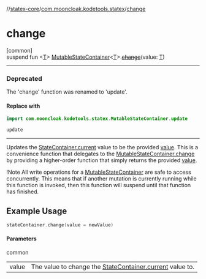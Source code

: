 //[statex-core](../../index.md)/[com.mooncloak.kodetools.statex](index.md)/[change](change.md)

# change

[common]\
suspend fun &lt;[T](change.md)&gt; [MutableStateContainer](-mutable-state-container/index.md)&lt;[T](change.md)&gt;.[~~change~~](change.md)(value: [T](change.md))

---

### Deprecated

The 'change' function was renamed to 'update'.

#### Replace with

```kotlin
import com.mooncloak.kodetools.statex.MutableStateContainer.update

```
```kotlin
update
```
---

Updates the [StateContainer.current](-state-container/current.md) value to be the provided [value](change.md). This is a convenience function that delegates to the [MutableStateContainer.change](-mutable-state-container/change.md) by providing a higher-order function that simply returns the provided [value](change.md).

!Note All write operations for a [MutableStateContainer](-mutable-state-container/index.md) are safe to access concurrently. This means that if another mutation is currently running while this function is invoked, then this function will suspend until that function has finished.

## Example Usage

```kotlin
stateContainer.change(value = newValue)
```

#### Parameters

common

| | |
|---|---|
| value | The value to change the [StateContainer.current](-state-container/current.md) value to. |
